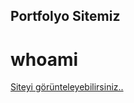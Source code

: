 ## Portfolyo Sitemiz
# whoami

[Siteyi görünteleyebilirsiniz..](https://furkanaslnn.github.io/WhoAmI/)



